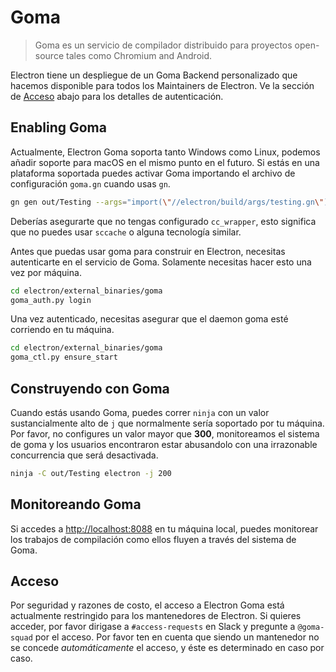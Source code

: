 # Goma

> Goma es un servicio de compilador distribuido para proyectos open-source tales como Chromium and Android.

Electron tiene un despliegue de un Goma Backend personalizado que hacemos disponible para todos los Maintainers de Electron.  Ve la sección de [Acceso](#access) abajo para los detalles de autenticación.

## Enabling Goma

Actualmente, Electron Goma soporta tanto Windows como Linux, podemos añadir soporte para macOS en el mismo punto en el futuro.  Si estás en una plataforma soportada puedes activar Goma importando el archivo de configuración `goma.gn` cuando usas `gn`.

```bash
gn gen out/Testing --args="import(\"//electron/build/args/testing.gn\") import(\"//electron/build/args/goma.gn\")"
```

Deberías asegurarte que no tengas configurado `cc_wrapper`, esto significa que no puedes usar `sccache` o alguna tecnología similar.

Antes que puedas usar goma para construir en Electron, necesitas autenticarte en el servicio de Goma.  Solamente necesitas hacer esto una vez por máquina.

```bash
cd electron/external_binaries/goma
goma_auth.py login
```

Una vez autenticado, necesitas asegurar que el daemon goma esté corriendo en tu máquina.

```bash
cd electron/external_binaries/goma
goma_ctl.py ensure_start
```

## Construyendo con Goma

Cuando estás usando Goma, puedes correr `ninja` con un valor sustancialmente alto de `j` que normalmente sería soportado por tu máquina.  Por favor, no configures un valor mayor que **300**, monitoreamos el sistema de goma y los usuarios encontraron estar abusandolo con una irrazonable concurrencia que será desactivada.

```bash
ninja -C out/Testing electron -j 200
```

## Monitoreando Goma

Si accedes a [http://localhost:8088](http://localhost:8088) en tu máquina local, puedes monitorear los trabajos de compilación como ellos fluyen a través del sistema de Goma.

## Acceso

Por seguridad y razones de costo, el acceso a Electron Goma está actualmente restringido para los mantenedores de Electron.  Si quieres acceder, por favor dirigase a `#access-requests` en Slack y pregunte a `@goma-squad` por el acceso.  Por favor ten en cuenta que siendo un mantenedor no se concede *automáticamente* el acceso, y éste es determinado en caso por caso.
